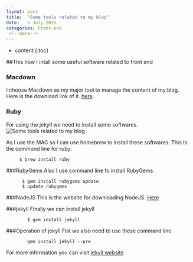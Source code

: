 ```yaml
---
layout: post
title:  "Some tools related to my blog"
date:   5 July 2015 
categories: Front-end
 <!--more-->
---
```


* content
{:toc}

##This how I intall some useful software related to front end

### Macdown
I choose Macdown as my major tool to manage the content of my blog. Here is the download link of it. [here](http://macdown.uranusjr.com).

### Ruby
For using the jekyll we need to install some softwares.
![Some tools related to my blog](http://s5.postimg.org/7osgpzoo7/jekyll.jpg)

As I use the MAC so I can use homebrew to install these softwares. This is the commond line for ruby: 
		 
		 $ brew install ruby
		 
###RubyGems
Also I use command line to install RubyGems

		  $ gem install rubygems-update
		  $ update_rubygems 
###NodeJS
This is the website for downloading NodeJS. [Here](https://nodejs.org/download/)

###jekyll
Finally we can install jekyll
	
			$ gem install jekyll
###Operation of jekyll
Fist we also need to use these command line 
	
			gem install jekyll --pre

For more information you can visit [jekyll website](http://jekyllrb.com/docs/home/)
<!--more-->
